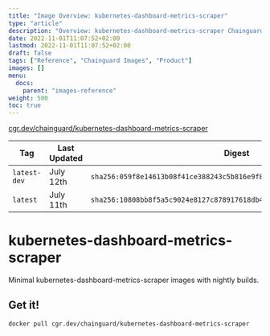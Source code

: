 ```yaml
---
title: "Image Overview: kubernetes-dashboard-metrics-scraper"
type: "article"
description: "Overview: kubernetes-dashboard-metrics-scraper Chainguard Image"
date: 2022-11-01T11:07:52+02:00
lastmod: 2022-11-01T11:07:52+02:00
draft: false
tags: ["Reference", "Chainguard Images", "Product"]
images: []
menu:
  docs:
    parent: "images-reference"
weight: 500
toc: true
---
```


[cgr.dev/chainguard/kubernetes-dashboard-metrics-scraper](https://github.com/chainguard-images/images/tree/main/images/kubernetes-dashboard-metrics-scraper)

| Tag          | Last Updated | Digest                                                                    |
|--------------|--------------|---------------------------------------------------------------------------|
| `latest-dev` | July 12th    | `sha256:059f8e14613b08f41ce388243c5b816e9f8e73c7cc35954f01a5e69526901b05` |
| `latest`     | July 11th    | `sha256:10808bb8f5a5c9024e8127c878917618db4e112efe1f87dd0b0e3d7c30d98129` |

# kubernetes-dashboard-metrics-scraper

Minimal kubernetes-dashboard-metrics-scraper images with nightly builds.

## Get it!

```shell
docker pull cgr.dev/chainguard/kubernetes-dashboard-metrics-scraper
```